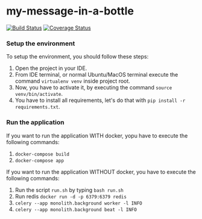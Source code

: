 # my-message-in-a-bottle
[![Build Status](https://app.travis-ci.com/michelezoncheddu/my-message-in-a-bottle.svg?token=25pb1vpf8utiQzbEtn9M&branch=main)](https://app.travis-ci.com/michelezoncheddu/my-message-in-a-bottle)
[![Coverage Status](https://coveralls.io/repos/github/michelezoncheddu/my-message-in-a-bottle/badge.svg?branch=main)](https://coveralls.io/github/michelezoncheddu/my-message-in-a-bottle?branch=main)

### Setup the environment

To setup the environment, you should follow these steps:

1. Open the project in your IDE.
2. From IDE terminal, or normal Ubuntu/MacOS terminal execute the command `virtualenv venv` inside project root.
3. Now, you have to activate it, by executing the command `source venv/bin/activate`.
4. You have to install all requirements, let's do that with `pip install -r requirements.txt`.

### Run the application

If you want to run the application WITH docker, yopu have to execute the following commands:

1. `docker-compose build`
2. `docker-compose app`

If you want to run the application WITHOUT docker, you have to execute the following commands:

1. Run the script `run.sh` by typing `bash run.sh`
2. Run redis `docker run -d -p 6379:6379 redis`
3. `celery --app monolith.background worker -l INFO`
4. `celery --app monolith.background beat -l INFO`
